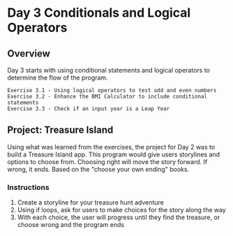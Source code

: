 # Day 3 Conditionals and Logical Operators

## Overview

Day 3 starts with using conditional statements and logical operators to determine the flow of the program.

    Exercise 3.1 - Using logical operators to test odd and even numbers
    Exercise 3.2 - Enhance the BMI Calculator to include conditional statements
    Exercise 3.3 - Check if an input year is a Leap Year

## Project: Treasure Island

Using what was learned from the exercises, the project for Day 2 was to build a Treasure Island app. This program would give users storylines and options to choose from. Choosing right will move the story forward. If wrong, it ends. Based on the "choose your own ending" books.

### Instructions

1. Create a storyline for your treasure hunt adventure
2. Using if loops, ask for users to make choices for the story along the way
3. With each choice, the user will progress until they find the treasure, or choose wrong and the program ends
